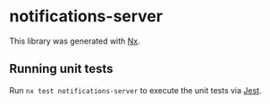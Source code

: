 # notifications-server

This library was generated with [Nx](https://nx.dev).

## Running unit tests

Run `nx test notifications-server` to execute the unit tests via [Jest](https://jestjs.io).
